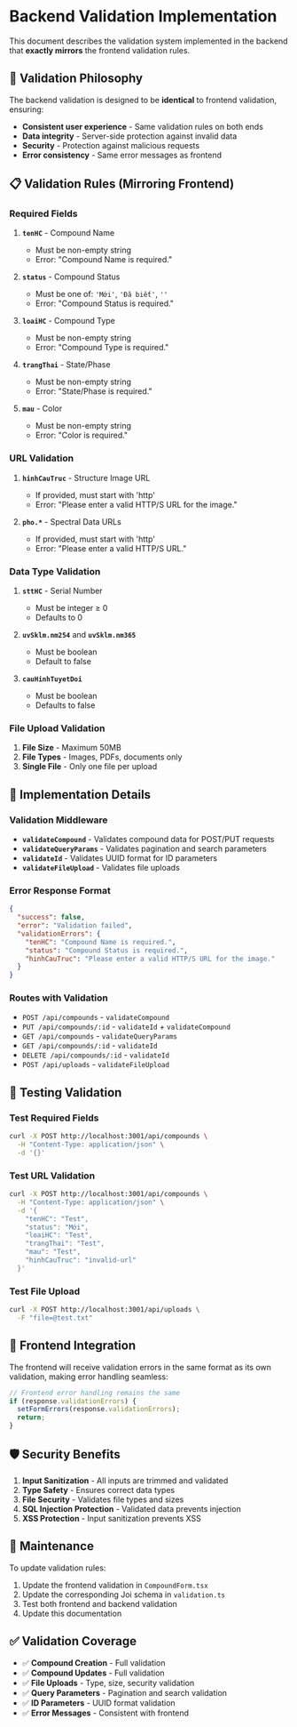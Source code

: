 # Backend Validation Implementation

This document describes the validation system implemented in the backend that **exactly mirrors** the frontend validation rules.

## 🎯 **Validation Philosophy**

The backend validation is designed to be **identical** to frontend validation, ensuring:

- **Consistent user experience** - Same validation rules on both ends
- **Data integrity** - Server-side protection against invalid data
- **Security** - Protection against malicious requests
- **Error consistency** - Same error messages as frontend

## 📋 **Validation Rules (Mirroring Frontend)**

### **Required Fields**

1. **`tenHC`** - Compound Name
   - Must be non-empty string
   - Error: "Compound Name is required."

2. **`status`** - Compound Status
   - Must be one of: `'Mới'`, `'Đã biết'`, `''`
   - Error: "Compound Status is required."

3. **`loaiHC`** - Compound Type
   - Must be non-empty string
   - Error: "Compound Type is required."

4. **`trangThai`** - State/Phase
   - Must be non-empty string
   - Error: "State/Phase is required."

5. **`mau`** - Color
   - Must be non-empty string
   - Error: "Color is required."

### **URL Validation**

1. **`hinhCauTruc`** - Structure Image URL
   - If provided, must start with 'http'
   - Error: "Please enter a valid HTTP/S URL for the image."

2. **`pho.*`** - Spectral Data URLs
   - If provided, must start with 'http'
   - Error: "Please enter a valid HTTP/S URL."

### **Data Type Validation**

1. **`sttHC`** - Serial Number
   - Must be integer ≥ 0
   - Defaults to 0

2. **`uvSklm.nm254`** and **`uvSklm.nm365`**
   - Must be boolean
   - Default to false

3. **`cauHinhTuyetDoi`**
   - Must be boolean
   - Defaults to false

### **File Upload Validation**

1. **File Size** - Maximum 50MB
2. **File Types** - Images, PDFs, documents only
3. **Single File** - Only one file per upload

## 🔧 **Implementation Details**

### **Validation Middleware**

- **`validateCompound`** - Validates compound data for POST/PUT requests
- **`validateQueryParams`** - Validates pagination and search parameters
- **`validateId`** - Validates UUID format for ID parameters
- **`validateFileUpload`** - Validates file uploads

### **Error Response Format**

```json
{
  "success": false,
  "error": "Validation failed",
  "validationErrors": {
    "tenHC": "Compound Name is required.",
    "status": "Compound Status is required.",
    "hinhCauTruc": "Please enter a valid HTTP/S URL for the image."
  }
}
```

### **Routes with Validation**

- `POST /api/compounds` - `validateCompound`
- `PUT /api/compounds/:id` - `validateId` + `validateCompound`
- `GET /api/compounds` - `validateQueryParams`
- `GET /api/compounds/:id` - `validateId`
- `DELETE /api/compounds/:id` - `validateId`
- `POST /api/uploads` - `validateFileUpload`

## 🧪 **Testing Validation**

### **Test Required Fields**

```bash
curl -X POST http://localhost:3001/api/compounds \
  -H "Content-Type: application/json" \
  -d '{}'
```

### **Test URL Validation**

```bash
curl -X POST http://localhost:3001/api/compounds \
  -H "Content-Type: application/json" \
  -d '{
    "tenHC": "Test",
    "status": "Mới",
    "loaiHC": "Test",
    "trangThai": "Test",
    "mau": "Test",
    "hinhCauTruc": "invalid-url"
  }'
```

### **Test File Upload**

```bash
curl -X POST http://localhost:3001/api/uploads \
  -F "file=@test.txt"
```

## 🔄 **Frontend Integration**

The frontend will receive validation errors in the same format as its own validation, making error handling seamless:

```typescript
// Frontend error handling remains the same
if (response.validationErrors) {
  setFormErrors(response.validationErrors);
  return;
}
```

## 🛡️ **Security Benefits**

1. **Input Sanitization** - All inputs are trimmed and validated
2. **Type Safety** - Ensures correct data types
3. **File Security** - Validates file types and sizes
4. **SQL Injection Protection** - Validated data prevents injection
5. **XSS Protection** - Input sanitization prevents XSS

## 📝 **Maintenance**

To update validation rules:

1. Update the frontend validation in `CompoundForm.tsx`
2. Update the corresponding Joi schema in `validation.ts`
3. Test both frontend and backend validation
4. Update this documentation

## ✅ **Validation Coverage**

- ✅ **Compound Creation** - Full validation
- ✅ **Compound Updates** - Full validation
- ✅ **File Uploads** - Type, size, security validation
- ✅ **Query Parameters** - Pagination and search validation
- ✅ **ID Parameters** - UUID format validation
- ✅ **Error Messages** - Consistent with frontend

